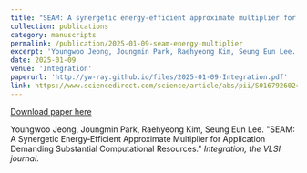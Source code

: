 ```yaml
---
title: "SEAM: A synergetic energy‑efficient approximate multiplier for application demanding substantial computational resources"
collection: publications
category: manuscripts
permalink: /publication/2025-01-09-seam-energy-multiplier
excerpt: 'Youngwoo Jeong, Joungmin Park, Raehyeong Kim, Seung Eun Lee. &quot;SEAM: A Synergetic Energy‑Efficient Approximate Multiplier for Application Demanding Substantial Computational Resources.&quot; <i>Integration, the VLSI journal</i>.'
date: 2025-01-09
venue: 'Integration'
paperurl: 'http://yw-ray.github.io/files/2025-01-09-Integration.pdf'
link: https://www.sciencedirect.com/science/article/abs/pii/S0167926024002013
---
```


<a href='http://yw-ray.github.io/files/2025-01-09-Integration.pdf'>Download paper here</a>

Youngwoo Jeong, Joungmin Park, Raehyeong Kim, Seung Eun Lee. &quot;SEAM: A Synergetic Energy‑Efficient Approximate Multiplier for Application Demanding Substantial Computational Resources.&quot; <i>Integration, the VLSI journal</i>.
